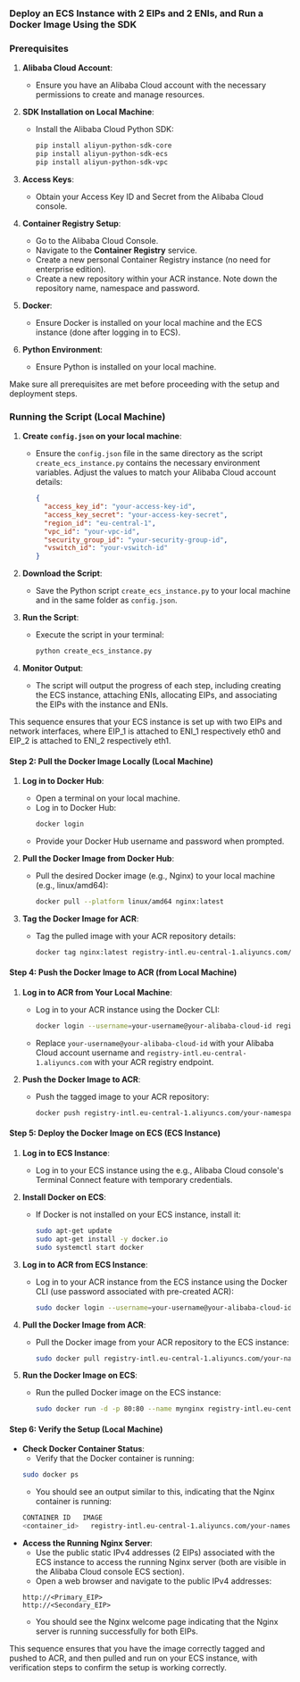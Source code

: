 ### Deploy an ECS Instance with 2 EIPs and 2 ENIs, and Run a Docker Image Using the SDK

### Prerequisites

1. **Alibaba Cloud Account**:
   - Ensure you have an Alibaba Cloud account with the necessary permissions to create and manage resources.

2. **SDK Installation on Local Machine**:
    - Install the Alibaba Cloud Python SDK:
        ```sh
        pip install aliyun-python-sdk-core
        pip install aliyun-python-sdk-ecs
        pip install aliyun-python-sdk-vpc
        ```

3. **Access Keys**:
    - Obtain your Access Key ID and Secret from the Alibaba Cloud console.

4. **Container Registry Setup**:
    - Go to the Alibaba Cloud Console.
    - Navigate to the **Container Registry** service.
    - Create a new personal Container Registry instance (no need for enterprise edition).
    - Create a new repository within your ACR instance. Note down the repository name, namespace and password.

5. **Docker**:
    - Ensure Docker is installed on your local machine and the ECS instance (done after logging in to ECS).

6. **Python Environment**:
   - Ensure Python is installed on your local machine.

Make sure all prerequisites are met before proceeding with the setup and deployment steps.

### Running the Script (Local Machine)

1. **Create `config.json` on your local machine**:
   - Ensure the `config.json` file in the same directory as the script `create_ecs_instance.py` contains the necessary environment variables. Adjust the values to match your Alibaba Cloud account details:
     ```json
     {
       "access_key_id": "your-access-key-id",
       "access_key_secret": "your-access-key-secret",
       "region_id": "eu-central-1",
       "vpc_id": "your-vpc-id",
       "security_group_id": "your-security-group-id",
       "vswitch_id": "your-vswitch-id"
     }
     ```

2. **Download the Script**:
   - Save the Python script `create_ecs_instance.py` to your local machine and in the same folder as `config.json`.

3. **Run the Script**:
   - Execute the script in your terminal:
     ```sh
     python create_ecs_instance.py
     ```

4. **Monitor Output**:
   - The script will output the progress of each step, including creating the ECS instance, attaching ENIs, allocating EIPs, and associating the EIPs with the instance and ENIs.

This sequence ensures that your ECS instance is set up with two EIPs and network interfaces, where EIP_1 is attached to ENI_1 respectively eth0 and EIP_2 is attached to ENI_2 respectively eth1.


#### Step 2: Pull the Docker Image Locally (Local Machine)

1. **Log in to Docker Hub**:
   - Open a terminal on your local machine.
   - Log in to Docker Hub:
     ```sh
     docker login
     ```
   - Provide your Docker Hub username and password when prompted.

2. **Pull the Docker Image from Docker Hub**:
   - Pull the desired Docker image (e.g., Nginx) to your local machine (e.g., linux/amd64):
     ```sh
     docker pull --platform linux/amd64 nginx:latest
     ```

3. **Tag the Docker Image for ACR**:
   - Tag the pulled image with your ACR repository details:
     ```sh
     docker tag nginx:latest registry-intl.eu-central-1.aliyuncs.com/your-namespace/your-repository:latest
     ```

#### Step 4: Push the Docker Image to ACR (from Local Machine)

1. **Log in to ACR from Your Local Machine**:
   - Log in to your ACR instance using the Docker CLI:
     ```sh
     docker login --username=your-username@your-alibaba-cloud-id registry-intl.eu-central-1.aliyuncs.com
     ```
   - Replace `your-username@your-alibaba-cloud-id` with your Alibaba Cloud account username and `registry-intl.eu-central-1.aliyuncs.com` with your ACR registry endpoint.

2. **Push the Docker Image to ACR**:
   - Push the tagged image to your ACR repository:
     ```sh
     docker push registry-intl.eu-central-1.aliyuncs.com/your-namespace/your-repository:latest
     ```

#### Step 5: Deploy the Docker Image on ECS (ECS Instance)

1. **Log in to ECS Instance**:
   - Log in to your ECS instance using the e.g., Alibaba Cloud console's Terminal Connect feature with temporary credentials.

2. **Install Docker on ECS**:
   - If Docker is not installed on your ECS instance, install it:
     ```sh
     sudo apt-get update
     sudo apt-get install -y docker.io
     sudo systemctl start docker
     ```

3. **Log in to ACR from ECS Instance**:
   - Log in to your ACR instance from the ECS instance using the Docker CLI (use password associated with pre-created ACR):
     ```sh
     sudo docker login --username=your-username@your-alibaba-cloud-id registry-intl.eu-central-1.aliyuncs.com
     ```

4. **Pull the Docker Image from ACR**:
   - Pull the Docker image from your ACR repository to the ECS instance:
     ```sh
     sudo docker pull registry-intl.eu-central-1.aliyuncs.com/your-namespace/your-repository:latest
     ```

5. **Run the Docker Image on ECS**:
   - Run the pulled Docker image on the ECS instance:
     ```sh
     sudo docker run -d -p 80:80 --name mynginx registry-intl.eu-central-1.aliyuncs.com/your-namespace/your-repository:latest
     ```

#### Step 6: Verify the Setup (Local Machine)

- **Check Docker Container Status**:
    - Verify that the Docker container is running:
    ```sh
    sudo docker ps
    ```
    - You should see an output similar to this, indicating that the Nginx container is running:
    ```sh
    CONTAINER ID   IMAGE                                                               COMMAND                  CREATED          STATUS          PORTS                               NAMES
    <container_id>   registry-intl.eu-central-1.aliyuncs.com/your-namespace/your-repository:latest   "nginx -g 'daemon of…"   <time_since_created>   Up <time_since_up>   0.0.0.0:80->80/tcp, :::80->80/tcp   mynginx
    ```
- **Access the Running Nginx Server**:
    - Use the public static IPv4 addresses (2 EIPs) associated with the ECS instance to access the running Nginx server (both are visible in the Alibaba Cloud console ECS section).
    - Open a web browser and navigate to the public IPv4 addresses:
    ```
    http://<Primary_EIP>
    http://<Secondary_EIP>
    ```
    - You should see the Nginx welcome page indicating that the Nginx server is running successfully for both EIPs.

This sequence ensures that you have the image correctly tagged and pushed to ACR, and then pulled and run on your ECS instance, with verification steps to confirm the setup is working correctly.
